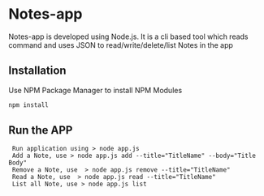 # Notes-app 
Notes-app is developed using Node.js. It is a cli based tool which reads command and uses JSON to read/write/delete/list Notes in the app

## Installation
Use NPM Package Manager to install NPM Modules
```bash
npm install
```
## Run the APP
```
 Run application using > node app.js
 Add a Note, use > node app.js add --title="TitleName" --body="Title Body" 
 Remove a Note, use  > node app.js remove --title="TitleName" 
 Read a Note, use  > node app.js read --title="TitleName" 
 List all Note, use > node app.js list 

```
 
